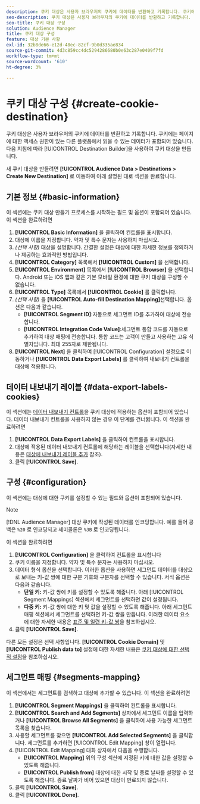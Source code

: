 ```yaml
---
description: 쿠키 대상은 사용자 브라우저의 쿠키에 데이터를 반환하고 기록합니다. 쿠키에는 페이지에 대한 액세스 권한이 있는 다른 플랫폼에서 읽을 수 있는 데이터가 포함되어 있습니다. 다음 지침에 따라 [!UICONTROL Destination Builder]을 사용하여 쿠키 대상을 만듭니다.
seo-description: 쿠키 대상은 사용자 브라우저의 쿠키에 데이터를 반환하고 기록합니다. 쿠키에는 페이지에 대한 액세스 권한이 있는 다른 플랫폼에서 읽을 수 있는 데이터가 포함되어 있습니다. 다음 지침에 따라 [!UICONTROL Destination Builder]을 사용하여 쿠키 대상을 만듭니다.
seo-title: 쿠키 대상 구성
solution: Audience Manager
title: 쿠키 대상 구성
feature: 대상 기본 사항
exl-id: 32b8de66-e12d-48ec-82cf-9b0d335ae834
source-git-commit: 4d3c859cc4dc5294286680b0e63c287e0409f7fd
workflow-type: tm+mt
source-wordcount: '610'
ht-degree: 3%

---
```


# 쿠키 대상 구성 {#create-cookie-destination}

쿠키 대상은 사용자 브라우저의 쿠키에 데이터를 반환하고 기록합니다. 쿠키에는 페이지에 대한 액세스 권한이 있는 다른 플랫폼에서 읽을 수 있는 데이터가 포함되어 있습니다. 다음 지침에 따라 [!UICONTROL Destination Builder]을 사용하여 쿠키 대상을 만듭니다.

<!-- create-cookie-destination.xml -->

새 쿠키 대상을 만들려면 **[!UICONTROL Audience Data > Destinations > Create New Destination]** 로 이동하여 아래 설명된 대로 섹션을 완료합니다.

## 기본 정보 {#basic-information}

이 섹션에는 쿠키 대상 만들기 프로세스를 시작하는 필드 및 옵션이 포함되어 있습니다. 이 섹션을 완료하려면

1. **[!UICONTROL Basic Information]** 을 클릭하여 컨트롤을 표시합니다.
2. 대상에 이름을 지정합니다. 약자 및 특수 문자는 사용하지 마십시오.
3. *(선택 사항)* 대상을 설명합니다. 간결한 설명은 대상에 대한 자세한 정보를 정의하거나 제공하는 효과적인 방법입니다.
4. **[!UICONTROL Category]** 목록에서 **[!UICONTROL Custom]** 을 선택합니다.
5. **[!UICONTROL Environment]** 목록에서 **[!UICONTROL Browser]** 을 선택합니다. Android 또는 iOS 앱과 같은 기본 모바일 환경에 대한 쿠키 대상을 구성할 수 없습니다.
6. **[!UICONTROL Type]** 목록에서 **[!UICONTROL Cookie]** 를 클릭합니다.
7. *(선택 사항)* 을  **[!UICONTROL Auto-fill Destination Mapping]**&#x200B;선택합니다. 옵션은 다음과 같습니다.
   * **[!UICONTROL Segment ID]**:자동으로 세그먼트 ID를 추가하여 대상에 전송합니다.
   * **[!UICONTROL Integration Code Value]**:세그먼트 통합 코드를 자동으로 추가하여 대상 매핑에 전송합니다. 통합 코드는 고객이 만들고 사용하는 고유 식별자입니다. 최대 255자로 제한됩니다.
8. **[!UICONTROL Next]** 을 클릭하여 [!UICONTROL Configuration] 설정으로 이동하거나 **[!UICONTROL Data Export Labels]** 를 클릭하여 내보내기 컨트롤을 대상에 적용합니다.

## 데이터 내보내기 레이블 {#data-export-labels-cookies}

이 섹션에는 [데이터 내보내기 컨트롤](../../features/data-export-controls.md)을 쿠키 대상에 적용하는 옵션이 포함되어 있습니다. 데이터 내보내기 컨트롤을 사용하지 않는 경우 이 단계를 건너뜁니다. 이 섹션을 완료하려면

1. **[!UICONTROL Data Export Labels]** 을 클릭하여 컨트롤을 표시합니다.
2. 대상에 적용된 데이터 내보내기 컨트롤에 해당하는 레이블을 선택합니다(자세한 내용은 [대상에 내보내기 레이블 추가](/help/using/features/destinations/add-data-export-labels.md) 참조).
3. 클릭 **[!UICONTROL Save]**.

## 구성 {#configuration}

이 섹션에는 대상에 대한 쿠키를 설정할 수 있는 필드와 옵션이 포함되어 있습니다.

>[!NOTE]
>
>[!DNL Audience Manager] 대상 쿠키에 작성된 데이터를 인코딩합니다. 예를 들어 공백은 `%20` 로 인코딩되고 세미콜론은 `%3B` 로 인코딩됩니다.

이 섹션을 완료하려면

1. **[!UICONTROL Configuration]** 을 클릭하여 컨트롤을 표시합니다
1. 쿠키 이름을 지정합니다. 약자 및 특수 문자는 사용하지 마십시오.
1. 데이터 형식 옵션을 선택합니다. 이러한 옵션을 사용하면 세그먼트 데이터를 대상으로 보내는 키-값 쌍에 대한 구분 기호와 구분자를 선택할 수 있습니다. 서식 옵션은 다음과 같습니다.
   * **단일 키:**  키-값 쌍에 키를 설정할 수 있도록 해줍니다. 아래 [!UICONTROL Segment Mappings] 섹션에서 세그먼트를 선택하면 값이 설정됩니다.
   * **다중 키:** 키-값 쌍에 대한 키 및 값을 설정할 수 있도록 해줍니다. 아래 세그먼트 매핑 섹션에서 세그먼트를 선택하면 키-값 쌍을 만듭니다.
이러한 데이터 요소에 대한 자세한 내용은 [표준 및 일련 키-값 쌍](../../features/destinations/key-value-pairs.md)을 참조하십시오.
1. 클릭 **[!UICONTROL Save]**.

다른 모든 설정은 선택 사항입니다. **[!UICONTROL Cookie Domain]** 및 **[!UICONTROL Publish data to]** 설정에 대한 자세한 내용은 [쿠키 대상에 대한 선택적 설정](/help/using/features/destinations/cookie-destination-options.md)을 참조하십시오.

## 세그먼트 매핑 {#segments-mapping}

이 섹션에서는 세그먼트를 검색하고 대상에 추가할 수 있습니다. 이 섹션을 완료하려면

1. **[!UICONTROL Segment Mappings]** 을 클릭하여 컨트롤을 표시합니다.
1. **[!UICONTROL Search and Add Segments]** 상자에서 세그먼트 이름을 입력하거나 **[!UICONTROL Browse All Segments]** 을 클릭하여 사용 가능한 세그먼트 목록을 찾습니다.
1. 사용할 세그먼트를 찾으면 **[!UICONTROL Add Selected Segments]** 을 클릭합니다. 세그먼트를 추가하면 [!UICONTROL Edit Mapping] 창이 열립니다.
1. [!UICONTROL Edit Mapping] 대화 상자에서 다음을 수행합니다.
   * **[!UICONTROL Mapping]** 위의 구성 섹션에 지정된 키에 대한 값을 설정할 수 있도록 해줍니다.
   * **[!UICONTROL Publish from]** 대상에 대한 시작 및 종료 날짜를 설정할 수 있도록 해줍니다. 종료 날짜가 비어 있으면 대상이 만료되지 않습니다.
1. 클릭 **[!UICONTROL Save]**.
1. 클릭 **[!UICONTROL Done]**.
